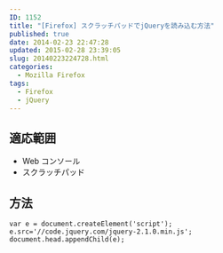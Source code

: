 ```yaml
---
ID: 1152
title: "[Firefox] スクラッチパッドでjQueryを読み込む方法"
published: true
date: 2014-02-23 22:47:28
updated: 2015-02-28 23:39:05
slug: 20140223224728.html
categories:
  - Mozilla Firefox
tags:
  - Firefox
  - jQuery
---
```


<!--more-->

## 適応範囲

- Web コンソール
- スクラッチパッド

## 方法

```language-javascript
var e = document.createElement('script');
e.src='//code.jquery.com/jquery-2.1.0.min.js';
document.head.appendChild(e);
```
